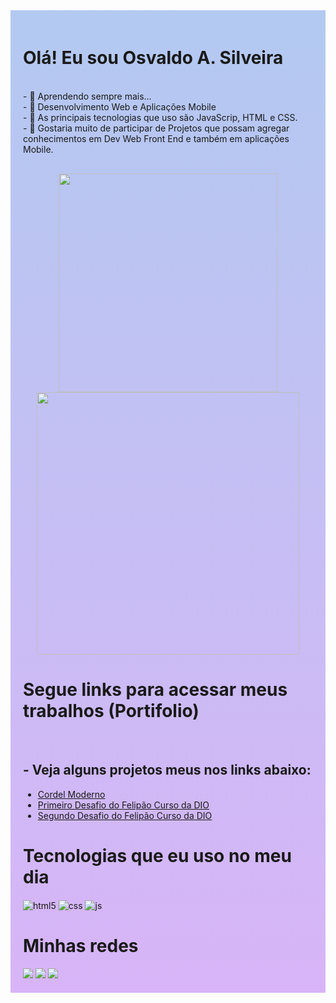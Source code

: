 <div style="padding: 20px; background-image: linear-gradient(to bottom, rgba(128, 166, 232, 0.598), rgba(179, 109, 241, 0.505));">
        <h1>Olá! Eu sou Osvaldo A. Silveira</h1><br>
        - 👀 Aprendendo sempre mais...<br> 
        - 👀 Desenvolvimento Web e Aplicações Mobile<br>
        - 🌱 As principais tecnologias que uso são JavaScrip, HTML e CSS.<br>
        - 💞️ Gostaria muito de participar de Projetos que possam agregar conhecimentos em Dev Web Front End e também em aplicações Mobile.
        <div style="padding-top: 30px;" align="center">
            <a href="https://github.com/oasosvaldo">
                <img width="350em"
                    src="https://github-readme-stats.vercel.app/api?username=oasosvaldo&show_icons=true&theme=dark&include_all_commits=true&count_private=true">
                <img width="420em"
                    src="https://github-readme-stats.vercel.app/api/top-langs/?username=oasosvaldo&layout=compact&langs_count=16&theme=dark">
            </a>
        </div>
        <div>
            <h1>Segue links para acessar meus trabalhos (Portifolio)</h1><br>
        <h2>- Veja alguns projetos meus nos links abaixo:</h2>
            <ul>
                <li>            
                <a href="https://oasosvaldo.github.io/ProjetoCordel/" target="_blank">
                Cordel Moderno</a>
                </li>
                <li>
                        <a href="https://oasosvaldo.github.io/desafio-felipao/" target="_blank">
                                Primeiro Desafio do Felipão Curso da DIO
                        </a>
                </li>
                <li>
                        <a href="https://github.com/oasosvaldo/segundoDesafio-felipao.git)" target="_blank">
                                Segundo Desafio do Felipão Curso da DIO
                        </a>
                </li>
            </ul>
        </div>
        <h1>Tecnologias que eu uso no meu dia</h1>
        <div style="display: inline_block">
            <img align="center" alt="html5"
                src="https://img.shields.io/badge/HTML5-E34F26?style=for-the-badge&logo=html5&logoColor=white">
            <img align="center" alt="css"
                src="https://img.shields.io/badge/CSS3-1572B6?style=for-the-badge&logo=css3&logoColor=white">
            <img align="center" alt="js"
                src="https://img.shields.io/badge/JavaScript-F7DF1E?style=for-the-badge&logo=javascript&logoColor=black">
            <br>
        </div>
        <h1>Minhas redes</h1>
        <div style="display: inline_block">
            <a href="https://linkedin.com/in/osvaldo-silveira-7ba90140" target="_blank" rel="external"><img
                    src="https://img.shields.io/badge/-LinkedIn-%230077B5?style=for-the-badge&logo=linkedin&logoColor=white" target="_blank"></a>
            <a href="https://instagram.com/oasosvaldo" target="_blank"><img
                    src="https://img.shields.io/badge/Instagram-E4405F?style=for-the-badge&logo=instagram&logoColor=white"
                    target="_blank"></a>
            <a href="mailto:oasosvaldo@gmail.com"><img style="max-width: 100%; border-radios: 5em"
                    src="https://img.shields.io/badge/-Gmail-%23333?style=for-the-badge&amp;logo=gmail&amp;logoColor=white"></a>
        </div>
